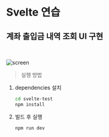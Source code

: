 # Svelte 연습

## 계좌 출입금 내역 조회 UI 구현

<br>

![screen](https://user-images.githubusercontent.com/19974384/155630336-471400ab-23c9-4cd3-ba6a-5e908182fada.gif)

> 실행 방법

1. dependencies 설치

   ```bash
   cd svelte-test
   npm install
   ```

2. 빌드 후 실행
   ```bash
   npm run dev
   ```
